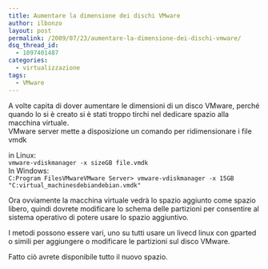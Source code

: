 ```yaml
---
title: Aumentare la dimensione dei dischi VMware
author: ilbonzo
layout: post
permalink: /2009/07/23/aumentare-la-dimensione-dei-dischi-vmware/
dsq_thread_id:
  - 1097401487
categories:
  - virtualizzazione
tags:
  - VMware
---
```

A volte capita di dover aumentare le dimensioni di un disco VMware, perché quando lo si è creato si è stati troppo tirchi nel dedicare spazio alla macchina virtuale.  
VMware server mette a disposizione un comando per ridimensionare i file vmdk

in Linux:  
`vmware-vdiskmanager -x sizeGB file.vmdk`  
In Windows:  
`C:Program FilesVMwareVMware Server> vmware-vdiskmanager -x 15GB "C:virtual_machinesdebiandebian.vmdk"`

Ora ovviamente la macchina virtuale vedrà lo spazio aggiunto come spazio libero, quindi dovrete modificare lo schema delle partizioni per consentire al sistema operativo di potere usare lo spazio aggiuntivo.

I metodi possono essere vari, uno su tutti usare un livecd linux con gparted o simili per aggiungere o modificare le partizioni sul disco VMware.

Fatto ciò avrete disponibile tutto il nuovo spazio.

<div class='kindleWidget kindleLight' >
  
</div>

